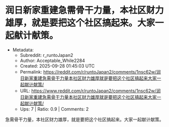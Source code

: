 # 润日新家重建急需骨干力量，本社区财力雄厚，就是要把这个社区搞起来。大家一起献计献策。

- Metadata:
  - Subreddit: r_runtoJapan2
  - Author: Acceptable_While2284
  - Created: 2025-09-28 01:45:03 UTC
  - Permalink: https://reddit.com/r/runtoJapan2/comments/1nsc62w/润日新家重建急需骨干力量本社区财力雄厚就是要把这个社区搞起来大家一起献计献策/
  - URL: https://www.reddit.com/r/runtoJapan2/comments/1nsc62w/润日新家重建急需骨干力量本社区财力雄厚就是要把这个社区搞起来大家一起献计献策/
  - Ups: 7 | Ratio: 0.9 | Comments: 2


急需骨干力量，本社区财力雄厚，就是要把这个社区搞起来。大家一起献计献策。

